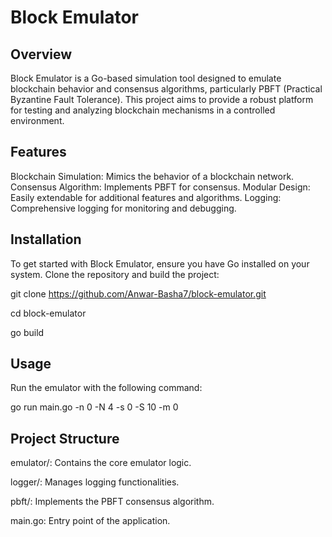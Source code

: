 # Block Emulator

## Overview

Block Emulator is a Go-based simulation tool designed to emulate blockchain behavior and consensus algorithms, particularly PBFT (Practical Byzantine Fault Tolerance). This project aims to provide a robust platform for testing and analyzing blockchain mechanisms in a controlled environment.

## Features

Blockchain Simulation: Mimics the behavior of a blockchain network.
Consensus Algorithm: Implements PBFT for consensus.
Modular Design: Easily extendable for additional features and algorithms.
Logging: Comprehensive logging for monitoring and debugging.

## Installation

To get started with Block Emulator, ensure you have Go installed on your system. Clone the repository and build the project:

  git clone https://github.com/Anwar-Basha7/block-emulator.git
  
  cd block-emulator
  
  go build

## Usage

Run the emulator with the following command:

   go run main.go -n 0 -N 4 -s 0 -S 10 -m 0

## Project Structure

  emulator/: Contains the core emulator logic.
  
  logger/: Manages logging functionalities.
  
  pbft/: Implements the PBFT consensus algorithm.
  
  main.go: Entry point of the application.
